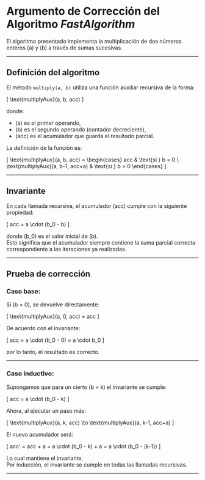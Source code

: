 # Argumento de Corrección del Algoritmo *FastAlgorithm*

El algoritmo presentado implementa la multiplicación de dos números enteros \(a\) y \(b\) a través de sumas sucesivas.

---

## Definición del algoritmo

El método `multiply(a, b)` utiliza una función auxiliar recursiva de la forma:

\[
\text{multiplyAux}(a, b, acc)
\]

donde:
- \(a\) es el primer operando,
- \(b\) es el segundo operando (contador decreciente),
- \(acc\) es el acumulador que guarda el resultado parcial.

La definición de la función es:

\[
\text{multiplyAux}(a, b, acc) =
\begin{cases}
acc & \text{si } b = 0 \\
\text{multiplyAux}(a, b-1, acc+a) & \text{si } b > 0
\end{cases}
\]

---

## Invariante

En cada llamada recursiva, el acumulador \(acc\) cumple con la siguiente propiedad:

\[
acc = a \cdot (b_0 - b)
\]

donde \(b_0\) es el valor inicial de \(b\).  
Esto significa que el acumulador siempre contiene la suma parcial correcta correspondiente a las iteraciones ya realizadas.

---

## Prueba de corrección

### Caso base:
Si \(b = 0\), se devuelve directamente:

\[
\text{multiplyAux}(a, 0, acc) = acc
\]

De acuerdo con el invariante:

\[
acc = a \cdot (b_0 - 0) = a \cdot b_0
\]

por lo tanto, el resultado es correcto.

---

### Caso inductivo:
Supongamos que para un cierto \(b = k\) el invariante se cumple:

\[
acc = a \cdot (b_0 - k)
\]

Ahora, al ejecutar un paso más:

\[
\text{multiplyAux}(a, k, acc) \to \text{multiplyAux}(a, k-1, acc+a)
\]

El nuevo acumulador será:

\[
acc' = acc + a = a \cdot (b_0 - k) + a = a \cdot (b_0 - (k-1))
\]

Lo cual mantiene el invariante.  
Por inducción, el invariante se cumple en todas las llamadas recursivas.

---
